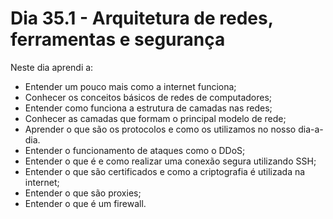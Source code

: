 # Dia 35.1 - Arquitetura de redes, ferramentas e segurança

Neste dia aprendi a:

- Entender um pouco mais como a internet funciona;
- Conhecer os conceitos básicos de redes de computadores;
- Entender como funciona a estrutura de camadas nas redes;
- Conhecer as camadas que formam o principal modelo de rede;
- Aprender o que são os protocolos e como os utilizamos no nosso dia-a-dia.
- Entender o funcionamento de ataques como o DDoS;
- Entender o que é e como realizar uma conexão segura utilizando SSH;
- Entender o que são certificados e como a criptografia é utilizada na internet;
- Entender o que são proxies;
- Entender o que é um firewall.
